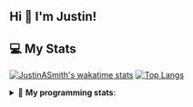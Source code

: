 ## Hi 👋 I'm Justin!

## 💻 My Stats

[![JustinASmith's wakatime stats](https://github-readme-stats.vercel.app/api/wakatime?username=JustinASmith)](https://github.com/JustinASmith/JustinASmith)
[![Top Langs](https://github-readme-stats.vercel.app/api/top-langs/?username=JustinASmith&layout=compact)](https://github.com/JustinASmith/JustinASmith)

<details> 
 <summary>🤖 <b>My programming stats</b>: </summary>
<br>
  
<!--START_SECTION:waka-->
**I'm an Early 🐤** 

```text
🌞 Morning    65 commits     ██████░░░░░░░░░░░░░░░░░░░   25.69% 
🌆 Daytime    96 commits     █████████░░░░░░░░░░░░░░░░   37.94% 
🌃 Evening    79 commits     ███████░░░░░░░░░░░░░░░░░░   31.23% 
🌙 Night      13 commits     █░░░░░░░░░░░░░░░░░░░░░░░░   5.14%

```
📅 **I'm Most Productive on Sunday** 

```text
Monday       31 commits     ███░░░░░░░░░░░░░░░░░░░░░░   12.25% 
Tuesday      38 commits     ███░░░░░░░░░░░░░░░░░░░░░░   15.02% 
Wednesday    6 commits      ░░░░░░░░░░░░░░░░░░░░░░░░░   2.37% 
Thursday     56 commits     █████░░░░░░░░░░░░░░░░░░░░   22.13% 
Friday       22 commits     ██░░░░░░░░░░░░░░░░░░░░░░░   8.7% 
Saturday     25 commits     ██░░░░░░░░░░░░░░░░░░░░░░░   9.88% 
Sunday       75 commits     ███████░░░░░░░░░░░░░░░░░░   29.64%

```


📊 **This Week I Spent My Time On** 

```text
💬 Programming Languages: 
Dart                     9 hrs 24 mins       █████████████████░░░░░░░░   67.82% 
Java                     3 hrs 21 mins       ██████░░░░░░░░░░░░░░░░░░░   24.2% 
Other                    49 mins             █░░░░░░░░░░░░░░░░░░░░░░░░   5.92% 
Git Config               10 mins             ░░░░░░░░░░░░░░░░░░░░░░░░░   1.26% 
Groovy                   6 mins              ░░░░░░░░░░░░░░░░░░░░░░░░░   0.75%

```

**I Mostly Code in JavaScript** 

```text
JavaScript               5 repos             █████████░░░░░░░░░░░░░░░░   35.71% 
Java                     3 repos             █████░░░░░░░░░░░░░░░░░░░░   21.43% 
C++                      2 repos             ███░░░░░░░░░░░░░░░░░░░░░░   14.29% 
C                        2 repos             ███░░░░░░░░░░░░░░░░░░░░░░   14.29% 
CSS                      1 repo              █░░░░░░░░░░░░░░░░░░░░░░░░   7.14%

```



<!--END_SECTION:waka-->
<details> 
